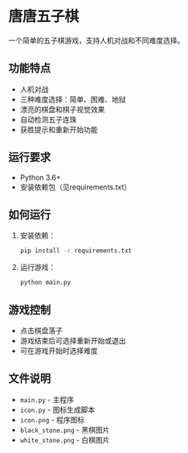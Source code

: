 # 唐唐五子棋

一个简单的五子棋游戏，支持人机对战和不同难度选择。

## 功能特点
- 人机对战
- 三种难度选择：简单、困难、地狱
- 漂亮的棋盘和棋子视觉效果
- 自动检测五子连珠
- 获胜提示和重新开始功能

## 运行要求
- Python 3.6+
- 安装依赖包（见requirements.txt）

## 如何运行
1. 安装依赖：
   ```bash
   pip install -r requirements.txt
   ```
2. 运行游戏：
   ```bash
   python main.py
   ```

## 游戏控制
- 点击棋盘落子
- 游戏结束后可选择重新开始或退出
- 可在游戏开始时选择难度

## 文件说明
- `main.py` - 主程序
- `icon.py` - 图标生成脚本
- `icon.png` - 程序图标
- `black_stone.png` - 黑棋图片
- `white_stone.png` - 白棋图片
